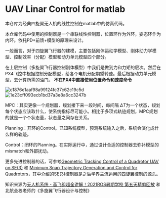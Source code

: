 # UAV Linar Control for matlab

本仓库为经典四旋翼无人机的线性控制在matlab中的仿真代码。

本仓库代码中使用的控制器是一个串联线性控制器，位置环作为外环，姿态环作为内环。依托PD+前馈+模型的原理来设计。


一般而言，对于四旋翼飞行器的建模，主要包括刚体运动学模型、刚体动力学模型、控制效率（分配）模型和动力单元模型四个部分。

在上层控制（多旋翼飞行器控制刚体模型）中我们是做到力和力矩的层次。然后在PX4飞控中根据控制分配模型，给各个电机分配期望转速。最后根据动力单元模型，去计算所需的油门。
**不在PX4中直接使用位置命令和速度命令**

![c1876e1aaf98a99124fc37c62c19c5d](https://github.com/user-attachments/assets/92d4e32f-cd78-46af-8d74-936d018ccab9)
![1e23cff093ecb1bd37a3e8a6cc3247b](https://github.com/user-attachments/assets/c1669c1b-2f06-480a-ac16-20707b760b62)


MPC：其实更像一个规划器，规划接下来一段时间，每间隔 $\Delta T$为一个状态，规划每个状态应该取什么，使系统指标尽可能小。相比于多项式轨迹规划，MPC规划的就是一个个状态量，状态量之间存在关系。

Planning：开环的Control。已知系统模型，预测系统输入之后，系统会演化成什么样的轨迹。

Control：闭环的Planning。在实际运行中，通过设计合适的控制器去弥补模型的mismatch和外部扰动。

更多先进控制器的话，可参考[Geometric Tracking Control of a Quadrotor UAV on SE(3)](https://arxiv.org/abs/1411.2986) 和 [Minimum Snap Trajectory Generation and Control for Quadrotors](https://ieeexplore.ieee.org/document/5980409)，其中介绍的SE(3)控制器是之后学界主流运用的四旋翼控制的源头。


知识来源为[无人机系统 - 高飞组超全讲解！2021ROS暑期学校 第五天精剪回放](https://www.bilibili.com/video/BV1Jq4y1T7QD?spm_id_from=333.788.videopod.episodes&vd_source=d59d7bc22106d87da35c63b8af6491e8&p=3) 和 北航全权老师的《多旋翼飞行器设计与控制》
